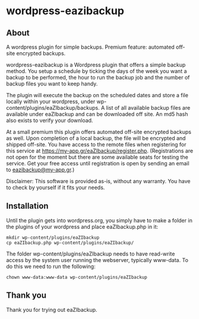 # wordpress-eazibackup

## About

A wordpress plugin for simple backups. Premium feature: automated off-site encrypted backups.

wordpress-eazibackup is a Wordpress plugin that offers a simple backup
method. You setup a schedule by ticking the days of the week you want a
backup to be performed, the hour to run the backup job and the number of
backup files you want to keep handy.

The plugin will execute the backup on the scheduled dates and store a file
locally within your wordpress, under wp-content/plugins/eaZIbackup/backups.
A list of all available backup files are available under eaZIbackup and can
be downloaded off site. An md5 hash also exists to verify your download.

At a small premium this plugin offers automated off-site encrypted backups
as well. Upon completion of a local backup, the file will be encrypted and
shipped off-site. You have access to the remote files when registering for
this service at https://my-app.gr/eaZIbackup/register.php. (Registrations
are not open for the moment but there are some available seats for testing
the service. Get your free access until registration is open by sending an
email to eazibackup@my-app.gr.)

Disclaimer: This software is provided as-is, without any warranty. You have
to check by yourself if it fits your needs.

## Installation

Until the plugin gets into wordpress.org, you simply have to make a folder
in the plugins of your wordpress and place eaZIbackup.php in it:

```
mkdir wp-content/plugins/eaZIbackup
cp eaZIbackup.php wp-content/plugins/eaZIbackup/
```

The folder wp-content/plugins/eaZIbackup needs to have read-write access by
the system user running the webserver, typically www-data. To do this we
need to run the following:

```
chown www-data:www-data wp-content/plugins/eaZIbackup
```

## Thank you

Thank you for trying out eaZIbackup.

